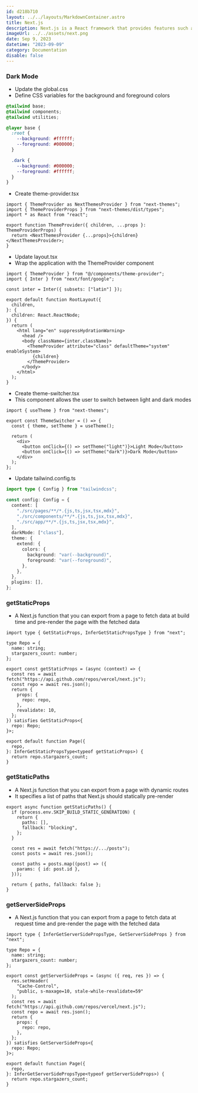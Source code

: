 ```yaml
---
id: d218b710
layout: ../../layouts/MarkdownContainer.astro
title: Next.js
description: Next.js is a React framework that provides features such as SSR (Server-Side Rendering), SSG (Static Site Generation), and ISR (Incremental Static Regeneration) out of the box. These features help us to build high performance, SEO-friendly web applications. A comprehensive guide to using Next.js effectively, featuring a collection of handy code snippets and best practices for various features.
imageUrl: ../../assets/next.png
date: Sep 9, 2023
datetime: "2023-09-09"
category: Documentation
disable: false
---
```


### Dark Mode

- Update the global.css
- Define CSS variables for the background and foreground colors

```css
@tailwind base;
@tailwind components;
@tailwind utilities;

@layer base {
  :root {
    --background: #ffffff;
    --foreground: #000000;
  }

  .dark {
    --background: #000000;
    --foreground: #ffffff;
  }
}
```

- Create theme-provider.tsx

```tsx
import { ThemeProvider as NextThemesProvider } from "next-themes";
import { ThemeProviderProps } from "next-themes/dist/types";
import * as React from "react";

export function ThemeProvider({ children, ...props }: ThemeProviderProps) {
  return <NextThemesProvider {...props}>{children}</NextThemesProvider>;
}
```

- Update layout.tsx
- Wrap the application with the ThemeProvider component

```tsx
import { ThemeProvider } from "@/components/theme-provider";
import { Inter } from "next/font/google";

const inter = Inter({ subsets: ["latin"] });

export default function RootLayout({
  children,
}: {
  children: React.ReactNode;
}) {
  return (
    <html lang="en" suppressHydrationWarning>
      <head />
      <body className={inter.className}>
        <ThemeProvider attribute="class" defaultTheme="system" enableSystem>
          {children}
        </ThemeProvider>
      </body>
    </html>
  );
}
```

- Create theme-switcher.tsx
- This component allows the user to switch between light and dark modes

```tsx
import { useTheme } from "next-themes";

export const ThemeSwitcher = () => {
  const { theme, setTheme } = useTheme();

  return (
    <div>
      <button onClick={() => setTheme("light")}>Light Mode</button>
      <button onClick={() => setTheme("dark")}>Dark Mode</button>
    </div>
  );
};
```

- Update tailwind.config.ts

```typescript
import type { Config } from "tailwindcss";

const config: Config = {
  content: [
    "./src/pages/**/*.{js,ts,jsx,tsx,mdx}",
    "./src/components/**/*.{js,ts,jsx,tsx,mdx}",
    "./src/app/**/*.{js,ts,jsx,tsx,mdx}",
  ],
  darkMode: ["class"],
  theme: {
    extend: {
      colors: {
        background: "var(--background)",
        foreground: "var(--foreground)",
      },
    },
  },
  plugins: [],
};
```

### getStaticProps

- A Next.js function that you can export from a page to fetch data at build time and pre-render the page with the fetched data

```tsx
import type { GetStaticProps, InferGetStaticPropsType } from "next";

type Repo = {
  name: string;
  stargazers_count: number;
};

export const getStaticProps = (async (context) => {
  const res = await fetch("https://api.github.com/repos/vercel/next.js");
  const repo = await res.json();
  return {
    props: {
      repo: repo,
    },
    revalidate: 10,
  };
}) satisfies GetStaticProps<{
  repo: Repo;
}>;

export default function Page({
  repo,
}: InferGetStaticPropsType<typeof getStaticProps>) {
  return repo.stargazers_count;
}
```

### getStaticPaths

- A Next.js function that you can export from a page with dynamic routes
- It specifies a list of paths that Next.js should statically pre-render

```tsx
export async function getStaticPaths() {
  if (process.env.SKIP_BUILD_STATIC_GENERATION) {
    return {
      paths: [],
      fallback: "blocking",
    };
  }

  const res = await fetch("https://.../posts");
  const posts = await res.json();

  const paths = posts.map((post) => ({
    params: { id: post.id },
  }));

  return { paths, fallback: false };
}
```

### getServerSideProps

- A Next.js function that you can export from a page to fetch data at request time and pre-render the page with the fetched data

```tsx
import type { InferGetServerSidePropsType, GetServerSideProps } from "next";

type Repo = {
  name: string;
  stargazers_count: number;
};

export const getServerSideProps = (async ({ req, res }) => {
  res.setHeader(
    "Cache-Control",
    "public, s-maxage=10, stale-while-revalidate=59"
  );
  const res = await fetch("https://api.github.com/repos/vercel/next.js");
  const repo = await res.json();
  return {
    props: {
      repo: repo,
    },
  };
}) satisfies GetServerSideProps<{
  repo: Repo;
}>;

export default function Page({
  repo,
}: InferGetServerSidePropsType<typeof getServerSideProps>) {
  return repo.stargazers_count;
}
```
